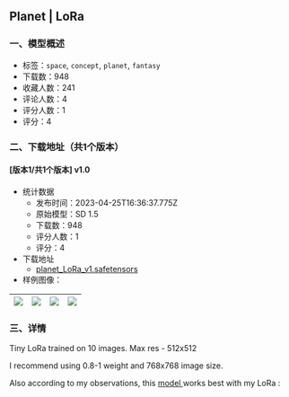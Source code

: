 ## Planet | LoRa
### 一、模型概述

- 标签：`space`, `concept`, `planet`, `fantasy`
- 下载数：948
- 收藏人数：241
- 评论人数：4
- 评分人数：1
- 评分：4

### 二、下载地址（共1个版本）

#### [版本1/共1个版本] v1.0

- 统计数据
  - 发布时间：2023-04-25T16:36:37.775Z
  - 原始模型：SD 1.5
  - 下载数：948
  - 评分人数：1
  - 评分：4
- 下载地址
  - [planet_LoRa_v1.safetensors](https://civitai.com/api/download/models/55219)
- 样例图像：

| <img src="https://image.civitai.com/xG1nkqKTMzGDvpLrqFT7WA/d03123a9-746b-4620-e0d4-d218ffa08a00/width=450/597413.jpeg" /> | <img src="https://image.civitai.com/xG1nkqKTMzGDvpLrqFT7WA/fe303455-4514-488a-87f8-82709e061b00/width=450/597394.jpeg" /> | <img src="https://image.civitai.com/xG1nkqKTMzGDvpLrqFT7WA/a095089b-f3e5-4126-c3db-700686734e00/width=450/597393.jpeg" /> | <img src="https://image.civitai.com/xG1nkqKTMzGDvpLrqFT7WA/7d666a20-b79e-4310-c158-182d896f2600/width=450/597391.jpeg" /> |
| ---- | ---- | ---- | ---- |


### 三、详情
<p>Tiny LoRa trained on 10 images. Max res - 512x512</p><p>I recommend using 0.8-1 weight and 768x768 image size.</p><p>Also according to my observations, this <a target="_blank" rel="ugc" href="https://civitai.com/models/11718/dungeons-n-waifus-new-version-22">model </a>works best with my LoRa :</p>